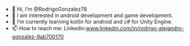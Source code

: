 - 👋 Hi, I’m @RodrigoGonzalez78
- 👀 I am interested in android development and game development.
- 🌱 I’m currently learning kotlin for android and c# for Unity Engine.
- 📫 How to reach me: 
Linkedin:www.linkedin.com/in/rodrigo-alejandro-gonzalez-9ab700170

<!---
RodrigoGonzalez78/RodrigoGonzalez78 is a ✨ special ✨ repository because its `README.md` (this file) appears on your GitHub profile.
You can click the Preview link to take a look at your changes.
--->
